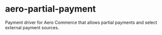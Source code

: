 # aero-partial-payment
Payment driver for Aero Commerce that allows partial payments and select external payment sources.
